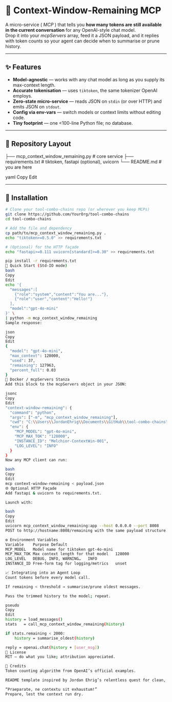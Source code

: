 # 🧮 Context-Window-Remaining MCP

A micro-service ( *MCP* ) that tells you **how many tokens are still available in the current conversation** for any OpenAI-style chat model.  
Drop it into your *mcpServers* array, feed it a JSON payload, and it replies with token counts so your agent can decide when to summarise or prune history.

---

## ✨ Features
* **Model-agnostic** — works with any chat model as long as you supply its max-context length.  
* **Accurate tokenisation** — uses `tiktoken`, the same tokenizer OpenAI employs.  
* **Zero-state micro-service** — reads JSON on `stdin` (or over HTTP) and emits JSON on `stdout`.  
* **Config via env-vars** — switch models or context limits without editing code.  
* **Tiny footprint** — one <100-line Python file; no database.

---

## 📂 Repository Layout

├── mcp_context_window_remaining.py # core service
├── requirements.txt # tiktoken, fastapi (optional), uvicorn
└── README.md # you are here

yaml
Copy
Edit

---

## 🔧 Installation

```bash
# Clone your tool-combo-chains repo (or wherever you keep MCPs)
git clone https://github.com/YourOrg/tool-combo-chains
cd tool-combo-chains

# Add the file and dependency
cp path/to/mcp_context_window_remaining.py .
echo "tiktoken>=0.5.0" >> requirements.txt

# (Optional) for the HTTP façade
echo "fastapi>=0.111 uvicorn[standard]>=0.30" >> requirements.txt

pip install -r requirements.txt
🚀 Quick Start (Std-IO mode)
bash
Copy
Edit
echo '{
  "messages":[
    {"role":"system","content":"You are..."},
    {"role":"user","content":"Hello!"}
  ],
  "model":"gpt-4o-mini"
}' \
| python -m mcp_context_window_remaining
Sample response:

json
Copy
Edit
{
  "model": "gpt-4o-mini",
  "max_context": 128000,
  "used": 37,
  "remaining": 127963,
  "percent_full": 0.03
}
🐋 Docker / mcpServers Stanza
Add this block to the mcpServers object in your JSON:

jsonc
Copy
Edit
"context-window-remaining": {
  "command": "python",
  "args": ["-m", "mcp_context_window_remaining"],
  "cwd": "C:\\Users\\JordanEhrig\\Documents\\GitHub\\tool-combo-chains",
  "env": {
    "MCP_MODEL": "gpt-4o-mini",
    "MCP_MAX_TOK": "128000",
    "INSTANCE_ID": "Melchior-ContextWin-001",
    "LOG_LEVEL": "INFO"
  }
}
Now any MCP client can run:

bash
Copy
Edit
mcp context-window-remaining < payload.json
🌐 Optional HTTP Façade
Add fastapi & uvicorn to requirements.txt.

Launch with:

bash
Copy
Edit
uvicorn mcp_context_window_remaining:app --host 0.0.0.0 --port 8008
POST to http://hostname:8008/remaining with the same payload structure.

⚙️ Environment Variables
Variable	Purpose	Default
MCP_MODEL	Model name for tiktoken	gpt-4o-mini
MCP_MAX_TOK	Max context length for that model	128000
LOG_LEVEL	DEBUG, INFO, WARNING…	INFO
INSTANCE_ID	Free-form tag for logging/metrics	unset

📈 Integrating into an Agent Loop
Count tokens before every model call.

If remaining < threshold → summarise/prune oldest messages.

Pass the trimmed history to the model; repeat.

pseudo
Copy
Edit
history = load_messages()
stats   = call_mcp_context_window_remaining(history)

if stats.remaining < 2000:
    history = summarise_oldest(history)

reply = openai.chat(history + [user_msg])
📝 License
MIT — do what you like; attribution appreciated.

🙏 Credits
Token counting algorithm from OpenAI’s official examples.

README template inspired by Jordan Ehrig’s relentless quest for clean, modular MCPs.

“Praeparate, ne contextu sit exhaustum!”
Prepare, lest the context run dry.
